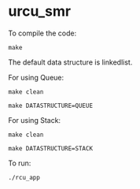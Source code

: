 # urcu_smr

To compile the code:

```make```

The default data structure is linkedlist.

For using Queue:

```make clean ```

```make DATASTRUCTURE=QUEUE```

For using Stack:

```make clean ```

```make DATASTRUCTURE=STACK```

To run:

```./rcu_app```

